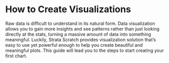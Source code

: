 
# How to Create Visualizations

Raw data is difficult to understand in its natural form. Data visualization allows you to gain more insights and see patterns rather than just looking directly at the stats, turning a massive amount of data into something meaningful. Luckily, Strata Scratch provides visualization solution that’s easy to use yet powerful enough to help you create beautiful and meaningful plots. This guide will lead you to the steps to start creating your first chart.

